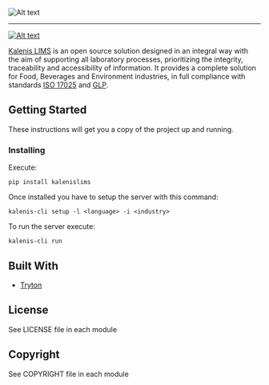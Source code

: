 ![Alt text](http://kalenislims.com/img/isologo-kalenis.png)

---

[![Alt text](https://drone.kalenislims.com/api/badges/kalenis/kalenislims/status.svg)](https://drone.kalenislims.com/kalenis/kalenislims)

[Kalenis LIMS](http://kalenislims.com/) is an open source solution designed in an integral way with the aim of supporting all laboratory processes, prioritizing the integrity, traceability and accessibility of information. It provides a complete solution for Food, Beverages and Environment industries, in full compliance with standards [ISO 17025](http://en.wikipedia.org/wiki/ISO/IEC_17025) and [GLP](http://en.wikipedia.org/wiki/Good_laboratory_practice).

## Getting Started

These instructions will get you a copy of the project up and running.

### Installing

Execute:

    pip install kalenislims


Once installed you have to setup the server with this command:

```
kalenis-cli setup -l <language> -i <industry>
```

To run the server execute:

```
kalenis-cli run
```

## Built With

* [Tryton](http://www.tryton.org/)

## License

See LICENSE file in each module

## Copyright

See COPYRIGHT file in each module
